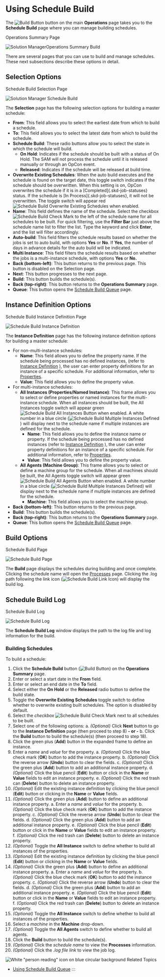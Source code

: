 # Using Schedule Build

The ![Build Button](../../../Resources/Images/SM/Schedule-Build-Operations-Summary-Build-Button.png "Build Button")
button on the main **Operations** page takes you to the **Schedule
Build** page where you can manage building schedules.

Operations Summary Page

![Solution ManagerOperations Summary Build](../../../Resources/Images/SM/Schedule-Build-Operations-Summary.png "Solution ManagerOperations Summary Build")

There are several pages that you can use to build and manage schedules.
These next subsections describe these options in detail.

## Selection Options

Schedule Build Selection Page

![Solution Manager Schedule Build](../../../Resources/Images/SM/Schedule-Build.png "Solution Manager Schedule Build")

The **Selection** page has the following selection options for building
a master schedule:

- **From**: This field allows you to select the earliest date from
    which to build a schedule.
- **To**: This field allows you to select the latest date from which
    to build the schedule.
- **Schedule Build**: These radio buttons allow you to select the
    state in which the schedule will build.
  - **On Hold**: Indicates if the schedule should be built with a
        status of On Hold. The SAM will not process         the schedule until it is released manually or through an OpCon
        event.
  - **Released**: Indicates if the schedule will be released at
        build time.
- **Overwrite Existing Schedules**: When the auto build executes and
    the schedule is found on the target date, this toggle switch
    indicates if the schedule should be overwritten. When this setting
    is on, OpCon overwrites the schedule if it is in a
    [Completed]{.skd-job-statuses} status. If the schedule is [In     Process]{.skd-job-statuses}, it will not be overwritten. The toggle
    switch will appear red ![Schedule Build Overwrite Existing     Schedules](../../../Resources/Images/SM/Schedule-Build-Overwrite-Existing-Schedules.png "Schedule Build Overwrite Existing Schedules")
    when enabled.
- **Name**: This field defines the name of the schedule. Select the
    checkbox ![Schedule Build Check     Mark](../../../Resources/Images/SM/Schedule-Build-Check-Mark.png "Schedule Build Check Mark")
    to the left of the schedule name for all schedules to be built. For
    quick filtering, use the **Filter Bar** just above the schedule name
    list to filter the list. Type the keyword and click **Enter**, and
    the list will filter accordingly.
- **Auto-build**: This field filters the schedule results based on
    whether the jobs is set to auto build, with options **Yes** or
    **No**. If **Yes**, the number of days in advance details for the
    auto build will be indicated.
- **Multi Instance**: This field filters the schedule results based on
    whether the jobs is a multi-instance schedule, with options **Yes**
    or **No.**
- **Back (bottom-left)**: This button returns to the previous page.
    This button is disabled on the Selection page.
- **Next**: This button progresses to the next page.
- **Build**: This button builds the schedule(s).
- **Back (top-right)**: This button returns to the **Operations
    Summary** page.
- **Queue**: This button opens the [Schedule Build     Queue](Using-Schedule-Build-Queue.md) page.

## Instance Definition Options

Schedule Build Instance Definition Page

![Schedule Build Instance Definition](../../../Resources/Images/SM/Schedule-Build-Instance-Definition.png "Schedule Build Instance Definition")

The **Instance Definition** page has the following instance definition
options for building a master schedule:

- For non-multi-instance schedules:
  - **Name**: This field allows you to define the property name. If
        the schedule being processed has no defined instances, (refer to
        [Instance         Definition](../../../job-components/instances.md)
        ), the user can enter property definitions for an instance
        of a specific schedule. For additional information, refer to
        [Properties](../../../objects/properties.md#).
  - **Value**: This field allows you to define the property value.
- For multi-instance schedules:
  - **All Instances (Properties/Named Instance)**: This frame allows
        you to select or define properties or named instances for the
        multi-instance schedule. When all instances should be built, the
        All Instances toggle switch will appear green ![Schedule Build         All Instances Button](../../../Resources/Images/SM/Schedule-Build-All-Instances.png "Schedule Build All Instances Button")
        when enabled. A white number in a blue circle (![Schedule Build         Multiple Instances Defined](../../../Resources/Images/SM/Schedule-Build-Multiple-Instances-Defined.png "Schedule Build Multiple Instances Defined"))
        will display next to the schedule name if multiple instances are
        defined for the schedule.
    - **Name**: This field allows you to define the instance name
            or property. If the schedule being processed has no defined
            instances (refer to [Instance Definition](../../../job-components/instances.md)
            ), the user can enter property definitions for an
            instance of a specific schedule. For additional information,
            refer to
            [Properties](../../../objects/properties.md#).
    - **Value**: This field allows you to define the property
            value.
  - **All Agents (Machine Group)**: This frame allows you to select
        or define a machine group for the schedule. When all machines
        should be built, the All Agents toggle switch will appear green
        ![Schedule Build All Agents         Button](../../../Resources/Images/SM/Schedule-Build-All-Agents.png "Schedule Build All Agents Button")
        when enabled. A white number in a blue circle (![Schedule Build         Multiple Instances Defined](../../../Resources/Images/SM/Schedule-Build-Multiple-Instances-Defined.png "Schedule Build Multiple Instances Defined"))
        will display next to the schedule name if multiple instances are
        defined for the schedule.
    - **Machine**: This field allows you to select the machine
            group.
- **Back (bottom-left)**: This button returns to the previous page.
- **Build**: This button builds the schedule(s).
- **Back (top-right)**: This button returns to the **Operations
    Summary** page.
- **Queue**: This button opens the [Schedule Build     Queue](Using-Schedule-Build-Queue.md) page.

## Build Options

Schedule Build Page

![Schedule Build Page](../../../Resources/Images/SM/Schedule-Build-Page.png "Schedule Build Page")

The **Build** page displays the schedules during building and once
complete. Clicking the schedule name will open the
[Processes](Managing-Daily-Processes.md) page. Clicking the .log
path following the link icon (![Schedule Build Link Icon](../../../Resources/Images/SM/Schedule-Build-Link-Icon.png "Schedule Build Link Icon"))
will display the build log.

## Schedule Build Log

Schedule Build Log

![Schedule Build Log](../../../Resources/Images/SM/Schedule-Build-Log.png "Schedule Build Log")

The **Schedule Build Log** window displays the path to the log file and
log information for the build.

### Building Schedules

To build a schedule:

1. Click the **Schedule Build** button (![Build     Button](../../../Resources/Images/SM/Schedule-Build-Operations-Summary-Build-Button.png "Build Button"))
    on the **Operations Summary** page.
2. Enter or select a start date in the **From** field.
3. Enter or select an end date in the **To** field.
4. Select either the **On Hold** or the **Released** radio button to
    define the build state.
5. Toggle the **Overwrite Existing Schedules** toggle switch to define
    whether to overwrite existing built schedules. The option is
    disabled by default.
6. Select the *checkbox* ![Schedule Build Check     Mark](../../../Resources/Images/SM/Schedule-Build-Check-Mark.png "Schedule Build Check Mark")
    next to all schedules to be built.
7. Select one of the following options:
    a.  *(Optional)* Click **Next** button to go to the
        **Instance Definition** page (then proceed to step 8) **- or -**
    b.  Click the **Build** button to build the schedule(s) (then
        proceed to step 18).
8. Click the green plus (**Add**) button in the expanded frame to
    define an instance.
9. Enter a *name* and *value* for the property.
    a.  *(Optional)* Click the blue check mark (**OK**)
        button to add the instance property.
    b.  *(Optional)* Click the reverse arrow (**Undo**)
        button to clear the fields.
    c.  *(Optional)* Click the green plus (**Add**)
        button to add an additional instance property.
    d.  *(Optional)* Click the blue pencil (**Edit**)
        button or click in the **Name** or **Value** fields to edit an
        instance property.
    e.  *(Optional)* Click the red trash can
        (**Delete**) button to delete an instance property.
10. *(Optional)* Edit the existing instance definition
    by clicking the blue pencil (**Edit**) button or clicking in the
    **Name** or **Value** fields.
11. *(Optional)* Click the green plus (**Add**) button
    to define an additional instance property.
    a.  Enter a *name* and *value* for the property.
    b.  *(Optional)* Click the blue check mark (**OK**)
        button to add the instance property.
    c.  *(Optional)* Click the reverse arrow (**Undo**)
        button to clear the fields.
    d.  *(Optional)* Click the green plus (**Add**)
        button to add an additional instance property.
    e.  *(Optional)* Click the blue pencil (**Edit**)
        button or click in the **Name** or **Value** fields to edit an
        instance property.
    f.  *(Optional)* Click the red trash can
        (**Delete**) button to delete an instance property.
12. *(Optional)* Toggle the **All Instance** switch to
    define whether to build all instances of the properties.
13. *(Optional)* Edit the existing instance definition
    by clicking the blue pencil (**Edit**) button or clicking in the
    **Name** or **Value** fields.
14. *(Optional)* Click the green plus (**Add**) button
    to define an additional instance property.
    a.  Enter a *name* and *value* for the property.
    b.  *(Optional)* Click the blue check mark (**OK**)
        button to add the instance property.
    c.  *(Optional)* Click the reverse arrow (**Undo**)
        button to clear the fields.
    d.  *(Optional)* Click the green plus (**Add**)
        button to add an additional instance property.
    e.  *(Optional)* Click the blue pencil (**Edit**)
        button or click in the **Name** or **Value** fields to edit an
        instance property.
    f.  *(Optional)* Click the red trash can
        (**Delete**) button to delete an instance property.
15. *(Optional)* Toggle the **All Instance** switch to
    define whether to build all instances of the properties.
16. Select a *machine* in the **Machine** drop-down.
17. *(Optional)* Toggle the **All Agents** switch to
    define whether to build all agents.
18. Click the **Build** button to build the schedule(s).
19. *(Optional)* Click the *schedule name* to view the
    **Processes** information.
20. *(Optional)* Click the *.log file link* to view the
    job log.

![White "person reading" icon on blue circular background](../../../Resources/Images/moreinfo-icon(48x48).png "More Info icon")
Related Topics

- [Using Schedule Build Queue](Using-Schedule-Build-Queue.md)
:::
